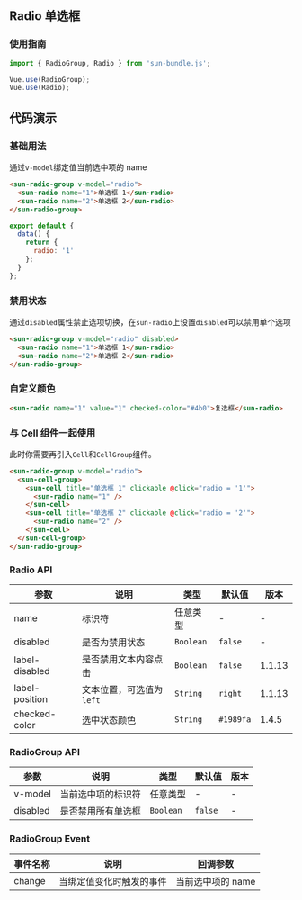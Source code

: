 ## Radio 单选框

### 使用指南

```javascript
import { RadioGroup, Radio } from 'sun-bundle.js';

Vue.use(RadioGroup);
Vue.use(Radio);
```

## 代码演示

### 基础用法

通过`v-model`绑定值当前选中项的 name

```html
<sun-radio-group v-model="radio">
  <sun-radio name="1">单选框 1</sun-radio>
  <sun-radio name="2">单选框 2</sun-radio>
</sun-radio-group>
```

```javascript
export default {
  data() {
    return {
      radio: '1'
    };
  }
};
```

### 禁用状态

通过`disabled`属性禁止选项切换，在`sun-radio`上设置`disabled`可以禁用单个选项

```html
<sun-radio-group v-model="radio" disabled>
  <sun-radio name="1">单选框 1</sun-radio>
  <sun-radio name="2">单选框 2</sun-radio>
</sun-radio-group>
```

### 自定义颜色

```html
<sun-radio name="1" value="1" checked-color="#4b0">复选框</sun-radio>
```

### 与 Cell 组件一起使用

此时你需要再引入`Cell`和`CellGroup`组件。

```html
<sun-radio-group v-model="radio">
  <sun-cell-group>
    <sun-cell title="单选框 1" clickable @click="radio = '1'">
      <sun-radio name="1" />
    </sun-cell>
    <sun-cell title="单选框 2" clickable @click="radio = '2'">
      <sun-radio name="2" />
    </sun-cell>
  </sun-cell-group>
</sun-radio-group>
```

### Radio API

| 参数           | 说明                      | 类型      | 默认值    | 版本   |
| -------------- | ------------------------- | --------- | --------- | ------ |
| name           | 标识符                    | 任意类型  | -         | -      |
| disabled       | 是否为禁用状态            | `Boolean` | `false`   | -      |
| label-disabled | 是否禁用文本内容点击      | `Boolean` | `false`   | 1.1.13 |
| label-position | 文本位置，可选值为 `left` | `String`  | `right`   | 1.1.13 |
| checked-color  | 选中状态颜色              | `String`  | `#1989fa` | 1.4.5  |

### RadioGroup API

| 参数     | 说明               | 类型      | 默认值  | 版本 |
| -------- | ------------------ | --------- | ------- | ---- |
| v-model  | 当前选中项的标识符 | 任意类型  | -       | -    |
| disabled | 是否禁用所有单选框 | `Boolean` | `false` | -    |

### RadioGroup Event

| 事件名称 | 说明                     | 回调参数          |
| -------- | ------------------------ | ----------------- |
| change   | 当绑定值变化时触发的事件 | 当前选中项的 name |
